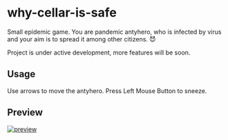 # why-cellar-is-safe

Small epidemic game. You are pandemic antyhero, who is infected by virus and your aim is to spread it among other citizens.
:smiling_imp:

Project is under active development, more features will be soon.

## Usage

Use arrows to move the antyhero. Press Left Mouse Button to sneeze.

## Preview

[![preview](https://j.gifs.com/E8pQ8k.gif)]()
